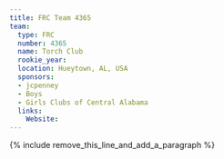 ```yaml
---
title: FRC Team 4365
team:
  type: FRC
  number: 4365
  name: Torch Club
  rookie_year:
  location: Hueytown, AL, USA
  sponsors:
  - jcpenney
  - Boys
  - Girls Clubs of Central Alabama
  links:
    Website:
---
```


{% include remove_this_line_and_add_a_paragraph %}